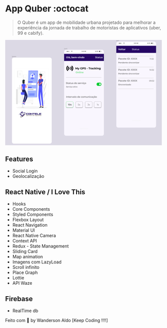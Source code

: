 # App Quber :octocat

> O Quber é um app de mobilidade urbana projetado para melhorar a experiência
> da jornada de trabalho de motoristas de aplicativos (uber, 99 e cabify).

![App Demo](/src/assets/app-base.png "App Demo")

## Features

+ Social Login
+ Geolocalização

## React Native / I Love This

+ Hooks
+ Core Components
+ Styled Components
+ Flexbox Layout
+ React Navigation
+ Material UI
+ React Native Camera
+ Context API
+ Redux - State Management
+ Sliding Card
+ Map animation
+ Imagens com LazyLoad
+ Scroll infinito
+ Place Graph
+ Lottie
+ API Waze

## Firebase

+ RealTime db

Feito com 💖 by Wanderson Aldo [Keep Coding !!!!]
